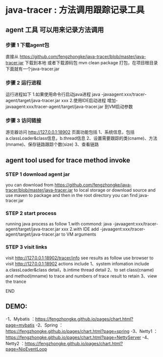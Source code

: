 # java-tracer : 方法调用跟踪记录工具
  
## agent 工具 可以用来记录方法调用
### 步骤 1 下载agent包
直接从 https://github.com/fengzhongke/java-tracer/blob/master/java-tracer.jar 下载到本地
或者下载源码包 mvn clean package 打包，在项目根目录下面就有一个java-tracer.jar

### 步骤 2 运行进程
运行进程如下
1.如果使用命令行启动java进程
java -javaagent:xxx/tracer-agent/target/java-tracer.jar xxx
2.使用IDE启动进程
增加-javaagent:xxx/tracer-agent/target/java-tracer.jar 到VM启动参数

### 步骤 3 访问链接
游览器访问 http://127.0.0.1:18902
页面功能包括
1、系统信息，包括 a.classLoader&class信息，b.thread信息
2、设置需要跟踪的类(cname)、方法(mname)、保存链路跟踪个数(size)
3、查看链路

## agent tool used for trace method invoke
### STEP 1 download agent jar
you can download from https://github.com/fengzhongke/java-tracer/blob/master/java-tracer.jar to local storage
or download source and use maven to package and then in the root directory you can find java-tracer.jar

### STEP 2 start process
running java process as follow
1.with commond:
java -javaagent:xxx/tracer-agent/target/java-tracer.jar xxx
2.with IDE
add -javaagent:xxx/tracer-agent/target/java-tracer.jar to VM arguments

### STEP 3 visit links
visit http://127.0.0.1:18902/tracer/info see results as follow
use browser to visit http://127.0.0.1:18902
actions include
1、system infomation include a.classLoader&class detail，b.intime thread detail
2、to set class(cname) and method(mname) to trace and numbers of trace result to retain
3、view the trance

END

## DEMO:
-1、Mybatis ：https://fengzhongke.github.io/pages/chart.html?page=mybatis
-2、Spring ：https://fengzhongke.github.io/pages/chart.html?page=spring
-3、Netty1 ：https://fengzhongke.github.io/pages/chart.html?page=NettyServer
-4、Netty2 ：https://fengzhongke.github.io/pages/chart.html?page=NioEventLoop

